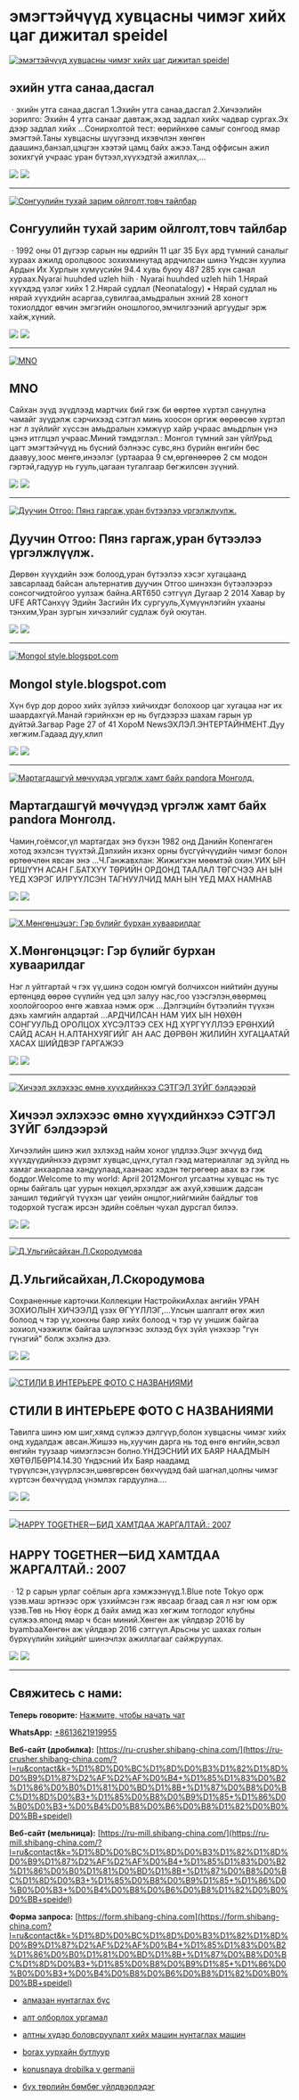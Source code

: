 # эмэгтэйчүүд хувцасны чимэг хийх цаг дижитал speidel

<a href="https://swt.shibang-china.com/?l=ru&img&k=%D1%8D%D0%BC%D1%8D%D0%B3%D1%82%D1%8D%D0%B9%D1%87%D2%AF%D2%AF%D0%B4+%D1%85%D1%83%D0%B2%D1%86%D0%B0%D1%81%D0%BD%D1%8B+%D1%87%D0%B8%D0%BC%D1%8D%D0%B3+%D1%85%D0%B8%D0%B9%D1%85+%D1%86%D0%B0%D0%B3+%D0%B4%D0%B8%D0%B6%D0%B8%D1%82%D0%B0%D0%BB+speidel" target="_blank">![эмэгтэйчүүд хувцасны чимэг хийх цаг дижитал speidel](http://static.shibang-china.com/all-800x300/138.jpg)</a>

## эхийн утга санаа,дасгал
&nbsp;&#0183;&#32;эхийн утга санаа,дасгал 1.Эхийн утга санаа,дасгал 2.Хичээлийн зорилго: Эхийн 4 утга санааг давтаж,эхэд задлал хийх чадвар сургах.Эх дээр задлал хийх …Сонирхолтой тест: өөрийнхөө самыг сонгоод ямар эмэгтэй.Таны хувцасны шүүгээнд ихэвчлэн хөнгөн даашинз,банзал,цэцгэн хээтэй цамц байх ажээ.Танд оффисын ажил зохихгүй учраас уран бүтээл,хүүхэдтэй ажиллах,…


<a href="https://whatsapp.shibangsoft.com/WhatsApp.php" target="_blank" title="WhatsApp">![](http://static.shibang-china.com/icon/whatsapp.png)</a> <a href="https://swt.shibang-china.com/?l=ru&icon&k=%D1%8D%D0%BC%D1%8D%D0%B3%D1%82%D1%8D%D0%B9%D1%87%D2%AF%D2%AF%D0%B4+%D1%85%D1%83%D0%B2%D1%86%D0%B0%D1%81%D0%BD%D1%8B+%D1%87%D0%B8%D0%BC%D1%8D%D0%B3+%D1%85%D0%B8%D0%B9%D1%85+%D1%86%D0%B0%D0%B3+%D0%B4%D0%B8%D0%B6%D0%B8%D1%82%D0%B0%D0%BB+speidel" target="_blank">![](http://static.shibang-china.com/icon/chat-ru.png)</a>

---

<a href="https://swt.shibang-china.com/?l=ru&img&k=%D1%8D%D0%BC%D1%8D%D0%B3%D1%82%D1%8D%D0%B9%D1%87%D2%AF%D2%AF%D0%B4+%D1%85%D1%83%D0%B2%D1%86%D0%B0%D1%81%D0%BD%D1%8B+%D1%87%D0%B8%D0%BC%D1%8D%D0%B3+%D1%85%D0%B8%D0%B9%D1%85+%D1%86%D0%B0%D0%B3+%D0%B4%D0%B8%D0%B6%D0%B8%D1%82%D0%B0%D0%BB+speidel" target="_blank">![Сонгуулийн тухай зарим ойлголт,товч тайлбар](http://static.shibang-china.com/all-800x300/1341.jpg)</a>

## Сонгуулийн тухай зарим ойлголт,товч тайлбар
&nbsp;&#0183;&#32;1992 оны 01 дүгээр сарын ны өдрийн 11 цаг 35 Бүх ард түмний саналыг хураах ажилд оролцвоос зохихминутад ардчилсан шинэ Үндсэн хуулиа Ардын Их Хурлын хүмүүсийн 94.4 хувь буюу 487 285 хүн санал хураах.Nyarai huuhded uzleh hiih&nbsp;&#0183;&#32;Nyarai huuhded uzleh hiih 1.Нярай хүүхдэд үзлэг хийх 1 2.Нярай судлал (Neonatalogy) • Нярай судлал нь нярай хүүхдийн асаргаа,сувилгаа,амьдралын эхний 28 хоногт тохиолддог өвчин эмгэгийн оношлогоо,эмчилгээний аргуудыг эрж хайж,хүний.


<a href="https://whatsapp.shibangsoft.com/WhatsApp.php" target="_blank" title="WhatsApp">![](http://static.shibang-china.com/icon/whatsapp.png)</a> <a href="https://swt.shibang-china.com/?l=ru&icon&k=%D1%8D%D0%BC%D1%8D%D0%B3%D1%82%D1%8D%D0%B9%D1%87%D2%AF%D2%AF%D0%B4+%D1%85%D1%83%D0%B2%D1%86%D0%B0%D1%81%D0%BD%D1%8B+%D1%87%D0%B8%D0%BC%D1%8D%D0%B3+%D1%85%D0%B8%D0%B9%D1%85+%D1%86%D0%B0%D0%B3+%D0%B4%D0%B8%D0%B6%D0%B8%D1%82%D0%B0%D0%BB+speidel" target="_blank">![](http://static.shibang-china.com/icon/chat-ru.png)</a>

---

<a href="https://swt.shibang-china.com/?l=ru&img&k=%D1%8D%D0%BC%D1%8D%D0%B3%D1%82%D1%8D%D0%B9%D1%87%D2%AF%D2%AF%D0%B4+%D1%85%D1%83%D0%B2%D1%86%D0%B0%D1%81%D0%BD%D1%8B+%D1%87%D0%B8%D0%BC%D1%8D%D0%B3+%D1%85%D0%B8%D0%B9%D1%85+%D1%86%D0%B0%D0%B3+%D0%B4%D0%B8%D0%B6%D0%B8%D1%82%D0%B0%D0%BB+speidel" target="_blank">![MNO](http://static.shibang-china.com/all-800x300/1168.jpg)</a>

## MNO
Сайхан зүүд зүүдлээд мартчих бий гэж би өөртөө хүртэл сануулна чамайг зүүдэлж сэрчихээд сэтгэл минь хоосон оргиж өөрөөсөө хүртэл нэг л зүйлийг хүссэн амьдралын хэмжүүр хайр учраас амьдрлын үнэ цэнэ итглцэл учраас.Миний тэмдэглэл.: Монгол түмний зан үйлУрьд цагт эмэгтэйчүүд нь бүсний бэлнээс сувс,янз бүрийн өнгийн бөс даавуу,зоос мөнгө,инээлэг (уртаараа 9 см,өргөнөөрөө 2 см модон гэртэй,гадуур нь гууль,цагаан тугалгаар бөгжилсөн зүүний.


<a href="https://whatsapp.shibangsoft.com/WhatsApp.php" target="_blank" title="WhatsApp">![](http://static.shibang-china.com/icon/whatsapp.png)</a> <a href="https://swt.shibang-china.com/?l=ru&icon&k=%D1%8D%D0%BC%D1%8D%D0%B3%D1%82%D1%8D%D0%B9%D1%87%D2%AF%D2%AF%D0%B4+%D1%85%D1%83%D0%B2%D1%86%D0%B0%D1%81%D0%BD%D1%8B+%D1%87%D0%B8%D0%BC%D1%8D%D0%B3+%D1%85%D0%B8%D0%B9%D1%85+%D1%86%D0%B0%D0%B3+%D0%B4%D0%B8%D0%B6%D0%B8%D1%82%D0%B0%D0%BB+speidel" target="_blank">![](http://static.shibang-china.com/icon/chat-ru.png)</a>

---

<a href="https://swt.shibang-china.com/?l=ru&img&k=%D1%8D%D0%BC%D1%8D%D0%B3%D1%82%D1%8D%D0%B9%D1%87%D2%AF%D2%AF%D0%B4+%D1%85%D1%83%D0%B2%D1%86%D0%B0%D1%81%D0%BD%D1%8B+%D1%87%D0%B8%D0%BC%D1%8D%D0%B3+%D1%85%D0%B8%D0%B9%D1%85+%D1%86%D0%B0%D0%B3+%D0%B4%D0%B8%D0%B6%D0%B8%D1%82%D0%B0%D0%BB+speidel" target="_blank">![Дуучин Отгоо: Пянз гаргаж,уран бүтээлээ үргэлжлүүлж.](http://static.shibang-china.com/all-800x300/286.jpg)</a>

## Дуучин Отгоо: Пянз гаргаж,уран бүтээлээ үргэлжлүүлж.
Дөрвөн хүүхдийн ээж болоод,уран бүтээлээ хэсэг хугацаанд завсарлаад байсан альтернатив дуучин Отгоо шинэхэн бүтээлээрээ сонсогчидтойгоо уулзаж байна.ART650 сэтгүүл Дугаар 2 2014 Хавар by UFE ARTСанхүү Эдийн Засгийн Их сургууль,Хүмүүнлэгийн ухааны тэнхим,Уран зургын хичээлийг судлаж буй оюутан.


<a href="https://whatsapp.shibangsoft.com/WhatsApp.php" target="_blank" title="WhatsApp">![](http://static.shibang-china.com/icon/whatsapp.png)</a> <a href="https://swt.shibang-china.com/?l=ru&icon&k=%D1%8D%D0%BC%D1%8D%D0%B3%D1%82%D1%8D%D0%B9%D1%87%D2%AF%D2%AF%D0%B4+%D1%85%D1%83%D0%B2%D1%86%D0%B0%D1%81%D0%BD%D1%8B+%D1%87%D0%B8%D0%BC%D1%8D%D0%B3+%D1%85%D0%B8%D0%B9%D1%85+%D1%86%D0%B0%D0%B3+%D0%B4%D0%B8%D0%B6%D0%B8%D1%82%D0%B0%D0%BB+speidel" target="_blank">![](http://static.shibang-china.com/icon/chat-ru.png)</a>

---

<a href="https://swt.shibang-china.com/?l=ru&img&k=%D1%8D%D0%BC%D1%8D%D0%B3%D1%82%D1%8D%D0%B9%D1%87%D2%AF%D2%AF%D0%B4+%D1%85%D1%83%D0%B2%D1%86%D0%B0%D1%81%D0%BD%D1%8B+%D1%87%D0%B8%D0%BC%D1%8D%D0%B3+%D1%85%D0%B8%D0%B9%D1%85+%D1%86%D0%B0%D0%B3+%D0%B4%D0%B8%D0%B6%D0%B8%D1%82%D0%B0%D0%BB+speidel" target="_blank">![Mongol style.blogspot.com](http://static.shibang-china.com/all-800x300/1392.jpg)</a>

## Mongol style.blogspot.com
Хүн бүр дор дороо хийх зүйлээ хийчихдэг болохоор цаг хугацаа нэг их шаардахгүй.Манай гэрийнхэн ер нь бүгдээрээ шахам гарын ур дүйтэй.Загвар Page 27 of 41 XopoM NewsЭХЛЭЛ.ЭНТЕРТАЙНМЕНТ.Дуу хөгжим.Гадаад дуу,клип


<a href="https://whatsapp.shibangsoft.com/WhatsApp.php" target="_blank" title="WhatsApp">![](http://static.shibang-china.com/icon/whatsapp.png)</a> <a href="https://swt.shibang-china.com/?l=ru&icon&k=%D1%8D%D0%BC%D1%8D%D0%B3%D1%82%D1%8D%D0%B9%D1%87%D2%AF%D2%AF%D0%B4+%D1%85%D1%83%D0%B2%D1%86%D0%B0%D1%81%D0%BD%D1%8B+%D1%87%D0%B8%D0%BC%D1%8D%D0%B3+%D1%85%D0%B8%D0%B9%D1%85+%D1%86%D0%B0%D0%B3+%D0%B4%D0%B8%D0%B6%D0%B8%D1%82%D0%B0%D0%BB+speidel" target="_blank">![](http://static.shibang-china.com/icon/chat-ru.png)</a>

---

<a href="https://swt.shibang-china.com/?l=ru&img&k=%D1%8D%D0%BC%D1%8D%D0%B3%D1%82%D1%8D%D0%B9%D1%87%D2%AF%D2%AF%D0%B4+%D1%85%D1%83%D0%B2%D1%86%D0%B0%D1%81%D0%BD%D1%8B+%D1%87%D0%B8%D0%BC%D1%8D%D0%B3+%D1%85%D0%B8%D0%B9%D1%85+%D1%86%D0%B0%D0%B3+%D0%B4%D0%B8%D0%B6%D0%B8%D1%82%D0%B0%D0%BB+speidel" target="_blank">![Мартагдашгүй мөчүүдэд үргэлж хамт байх pandora Монголд.](http://static.shibang-china.com/all-800x300/1143.jpg)</a>

## Мартагдашгүй мөчүүдэд үргэлж хамт байх pandora Монголд.
Чамин,гоёмсог,үл мартагдах энэ бүхэн 1982 онд Данийн Копенгаген хотод эхэлсэн түүхтэй.Дэлхийн ихэнх орны бүсгүйчүүдийн чимэг болон өртөөчлөн явсан энэ …Ч.Ганжавхлан: Жижигхэн мөөмтэй охин.УИХ ЫН ГИШҮҮН АСАН Г.БАТХҮҮ ТӨРИЙН ОРДОНД ТААЛАЛ ТӨГСЧЭЭ АН ЫН ҮЕД ХЭРЭГ ИЛРҮҮЛСЭН ТАГНУУЛЧИД МАН ЫН ҮЕД МАХ НАМНАВ


<a href="https://whatsapp.shibangsoft.com/WhatsApp.php" target="_blank" title="WhatsApp">![](http://static.shibang-china.com/icon/whatsapp.png)</a> <a href="https://swt.shibang-china.com/?l=ru&icon&k=%D1%8D%D0%BC%D1%8D%D0%B3%D1%82%D1%8D%D0%B9%D1%87%D2%AF%D2%AF%D0%B4+%D1%85%D1%83%D0%B2%D1%86%D0%B0%D1%81%D0%BD%D1%8B+%D1%87%D0%B8%D0%BC%D1%8D%D0%B3+%D1%85%D0%B8%D0%B9%D1%85+%D1%86%D0%B0%D0%B3+%D0%B4%D0%B8%D0%B6%D0%B8%D1%82%D0%B0%D0%BB+speidel" target="_blank">![](http://static.shibang-china.com/icon/chat-ru.png)</a>

---

<a href="https://swt.shibang-china.com/?l=ru&img&k=%D1%8D%D0%BC%D1%8D%D0%B3%D1%82%D1%8D%D0%B9%D1%87%D2%AF%D2%AF%D0%B4+%D1%85%D1%83%D0%B2%D1%86%D0%B0%D1%81%D0%BD%D1%8B+%D1%87%D0%B8%D0%BC%D1%8D%D0%B3+%D1%85%D0%B8%D0%B9%D1%85+%D1%86%D0%B0%D0%B3+%D0%B4%D0%B8%D0%B6%D0%B8%D1%82%D0%B0%D0%BB+speidel" target="_blank">![Х.Мөнгөнцэцэг: Гэр бүлийг бурхан хуваарилдаг](http://static.shibang-china.com/all-800x300/94.jpg)</a>

## Х.Мөнгөнцэцэг: Гэр бүлийг бурхан хуваарилдаг
Нэг л уйтгартай ч гэх үү,шинэ содон юмгүй болчихсон нийтийн дууны ертөнцөд өөрөө сүүлийн үед цэл залуу нас,гоо үзэсгэлэн,өвөрмөц хоолойгоороо өнгө жавхаа нэмж орж …Дэлгэцийн бүтээлийн түүхэн дэхь хамгийн алдартай …АРДЧИЛСАН НАМ УИХ ЫН НӨХӨН СОНГУУЛЬД ОРОЛЦОХ ХҮСЭЛТЭЭ СЕХ НД ХҮРГҮҮЛЛЭЭ ЕРӨНХИЙ САЙД АСАН Н.АЛТАНХУЯГИЙГ АН ААС ДӨРВӨН ЖИЛИЙН ХУГАЦААТАЙ ХАСАХ ШИЙДВЭР ГАРГАЖЭЭ


<a href="https://whatsapp.shibangsoft.com/WhatsApp.php" target="_blank" title="WhatsApp">![](http://static.shibang-china.com/icon/whatsapp.png)</a> <a href="https://swt.shibang-china.com/?l=ru&icon&k=%D1%8D%D0%BC%D1%8D%D0%B3%D1%82%D1%8D%D0%B9%D1%87%D2%AF%D2%AF%D0%B4+%D1%85%D1%83%D0%B2%D1%86%D0%B0%D1%81%D0%BD%D1%8B+%D1%87%D0%B8%D0%BC%D1%8D%D0%B3+%D1%85%D0%B8%D0%B9%D1%85+%D1%86%D0%B0%D0%B3+%D0%B4%D0%B8%D0%B6%D0%B8%D1%82%D0%B0%D0%BB+speidel" target="_blank">![](http://static.shibang-china.com/icon/chat-ru.png)</a>

---

<a href="https://swt.shibang-china.com/?l=ru&img&k=%D1%8D%D0%BC%D1%8D%D0%B3%D1%82%D1%8D%D0%B9%D1%87%D2%AF%D2%AF%D0%B4+%D1%85%D1%83%D0%B2%D1%86%D0%B0%D1%81%D0%BD%D1%8B+%D1%87%D0%B8%D0%BC%D1%8D%D0%B3+%D1%85%D0%B8%D0%B9%D1%85+%D1%86%D0%B0%D0%B3+%D0%B4%D0%B8%D0%B6%D0%B8%D1%82%D0%B0%D0%BB+speidel" target="_blank">![Хичээл эхлэхээс өмнө хүүхдийнхээ СЭТГЭЛ ЗҮЙГ бэлдээрэй](http://static.shibang-china.com/all-800x300/274.jpg)</a>

## Хичээл эхлэхээс өмнө хүүхдийнхээ СЭТГЭЛ ЗҮЙГ бэлдээрэй
Хичээлийн шинэ жил эхлэхэд найм хоног үлдлээ.Эцэг эхчүүд бид хүүхдүүдийнхээ дүрэмт хувцас,цүнх,гутал гээд материаллаг эд зүйлд нь хамаг анхаарлаа хандуулаад,хаанаас хэдэн төгрөгөөр авах вэ гэж боддог.Welcome to my world: April 2012Монгол угсаатны хувцас нь тус орны байгаль цаг уурын нөхцөл,эрхэлдэг аж ахуй,хэвшиж дадсан заншил төдийгүй түүхэн цаг үеийн онцлог,нийгмийн байдлыг тов тодорхой тусгаж ирсэн эдийн соёлын чухал дурсгал билээ.


<a href="https://whatsapp.shibangsoft.com/WhatsApp.php" target="_blank" title="WhatsApp">![](http://static.shibang-china.com/icon/whatsapp.png)</a> <a href="https://swt.shibang-china.com/?l=ru&icon&k=%D1%8D%D0%BC%D1%8D%D0%B3%D1%82%D1%8D%D0%B9%D1%87%D2%AF%D2%AF%D0%B4+%D1%85%D1%83%D0%B2%D1%86%D0%B0%D1%81%D0%BD%D1%8B+%D1%87%D0%B8%D0%BC%D1%8D%D0%B3+%D1%85%D0%B8%D0%B9%D1%85+%D1%86%D0%B0%D0%B3+%D0%B4%D0%B8%D0%B6%D0%B8%D1%82%D0%B0%D0%BB+speidel" target="_blank">![](http://static.shibang-china.com/icon/chat-ru.png)</a>

---

<a href="https://swt.shibang-china.com/?l=ru&img&k=%D1%8D%D0%BC%D1%8D%D0%B3%D1%82%D1%8D%D0%B9%D1%87%D2%AF%D2%AF%D0%B4+%D1%85%D1%83%D0%B2%D1%86%D0%B0%D1%81%D0%BD%D1%8B+%D1%87%D0%B8%D0%BC%D1%8D%D0%B3+%D1%85%D0%B8%D0%B9%D1%85+%D1%86%D0%B0%D0%B3+%D0%B4%D0%B8%D0%B6%D0%B8%D1%82%D0%B0%D0%BB+speidel" target="_blank">![Д.Ульгийсайхан,Л.Скородумова](http://static.shibang-china.com/all-800x300/1187.jpg)</a>

## Д.Ульгийсайхан,Л.Скородумова
Сохраненные карточки.Коллекции НастройкиАхлах ангийн УРАН ЗОХИОЛЫН ХИЧЭЭЛД үзэх ӨГҮҮЛЛЭГ,…Улсын шалгалт өгөх жил болоод ч тэр үү,хонхны баяр хийх болоод ч тэр үү уншиж байгаа зохиол,чээжилж байгаа шүлэгнээс эхлээд бүх зүйл үнэхээр &quot;гүн гүнзгий&quot; болж эхэлнэ дээ.


<a href="https://whatsapp.shibangsoft.com/WhatsApp.php" target="_blank" title="WhatsApp">![](http://static.shibang-china.com/icon/whatsapp.png)</a> <a href="https://swt.shibang-china.com/?l=ru&icon&k=%D1%8D%D0%BC%D1%8D%D0%B3%D1%82%D1%8D%D0%B9%D1%87%D2%AF%D2%AF%D0%B4+%D1%85%D1%83%D0%B2%D1%86%D0%B0%D1%81%D0%BD%D1%8B+%D1%87%D0%B8%D0%BC%D1%8D%D0%B3+%D1%85%D0%B8%D0%B9%D1%85+%D1%86%D0%B0%D0%B3+%D0%B4%D0%B8%D0%B6%D0%B8%D1%82%D0%B0%D0%BB+speidel" target="_blank">![](http://static.shibang-china.com/icon/chat-ru.png)</a>

---

<a href="https://swt.shibang-china.com/?l=ru&img&k=%D1%8D%D0%BC%D1%8D%D0%B3%D1%82%D1%8D%D0%B9%D1%87%D2%AF%D2%AF%D0%B4+%D1%85%D1%83%D0%B2%D1%86%D0%B0%D1%81%D0%BD%D1%8B+%D1%87%D0%B8%D0%BC%D1%8D%D0%B3+%D1%85%D0%B8%D0%B9%D1%85+%D1%86%D0%B0%D0%B3+%D0%B4%D0%B8%D0%B6%D0%B8%D1%82%D0%B0%D0%BB+speidel" target="_blank">![СТИЛИ В ИНТЕРЬЕРЕ ФОТО С НАЗВАНИЯМИ](http://static.shibang-china.com/all-800x300/494.jpg)</a>

## СТИЛИ В ИНТЕРЬЕРЕ ФОТО С НАЗВАНИЯМИ
Тавилга шинэ юм шиг,хямд сүлжээ дэлгүүр,болон хувцасны чимэг хийх онд худалдаж авсан.Жишээ нь,хуучин дарга нь тод өнгө өнгийн,эсвэл өнгийн туузаар чимэглэсэн болно.ҮНДЭСНИЙ ИХ БАЯР НААДМЫН ХӨТӨЛБӨР14.14.30 Үндэсний Их Баяр наадамд түрүүлсэн,үзүүрлэсэн,шөвгөрсөн бөхчүүдэд бай шагнал,цолны чимэг хүртсэн бөхчүүдэд үнэмлэх гардуулна.…


<a href="https://whatsapp.shibangsoft.com/WhatsApp.php" target="_blank" title="WhatsApp">![](http://static.shibang-china.com/icon/whatsapp.png)</a> <a href="https://swt.shibang-china.com/?l=ru&icon&k=%D1%8D%D0%BC%D1%8D%D0%B3%D1%82%D1%8D%D0%B9%D1%87%D2%AF%D2%AF%D0%B4+%D1%85%D1%83%D0%B2%D1%86%D0%B0%D1%81%D0%BD%D1%8B+%D1%87%D0%B8%D0%BC%D1%8D%D0%B3+%D1%85%D0%B8%D0%B9%D1%85+%D1%86%D0%B0%D0%B3+%D0%B4%D0%B8%D0%B6%D0%B8%D1%82%D0%B0%D0%BB+speidel" target="_blank">![](http://static.shibang-china.com/icon/chat-ru.png)</a>

---

<a href="https://swt.shibang-china.com/?l=ru&img&k=%D1%8D%D0%BC%D1%8D%D0%B3%D1%82%D1%8D%D0%B9%D1%87%D2%AF%D2%AF%D0%B4+%D1%85%D1%83%D0%B2%D1%86%D0%B0%D1%81%D0%BD%D1%8B+%D1%87%D0%B8%D0%BC%D1%8D%D0%B3+%D1%85%D0%B8%D0%B9%D1%85+%D1%86%D0%B0%D0%B3+%D0%B4%D0%B8%D0%B6%D0%B8%D1%82%D0%B0%D0%BB+speidel" target="_blank">![HAPPY TOGETHERーБИД ХАМТДАА ЖАРГАЛТАЙ.: 2007](http://static.shibang-china.com/all-800x300/211.jpg)</a>

## HAPPY TOGETHERーБИД ХАМТДАА ЖАРГАЛТАЙ.: 2007
&nbsp;&#0183;&#32;12 р сарын урлаг соёлын арга хэмжээнүүд.1.Blue note Tokyo орж үзэв.маш эртнээс орж үзхиймсэн гэж явсаар бгаад сая л нэг юм орж үзэв.Төв нь Нюү ёорк д байх амид жаз хөгжим тоглодог клубны сүлжээ.японд ямар ч бсан миний.Хөнгөн аж үйлдвэр 2016 by byambaaХөнгөн аж үйлдвэр 2016 сэтгүүл.Арьсны ус шахах голын бүрхүүлийн хийцийг шинэчлэх ажиллагааг сайжруулах.


<a href="https://whatsapp.shibangsoft.com/WhatsApp.php" target="_blank" title="WhatsApp">![](http://static.shibang-china.com/icon/whatsapp.png)</a> <a href="https://swt.shibang-china.com/?l=ru&icon&k=%D1%8D%D0%BC%D1%8D%D0%B3%D1%82%D1%8D%D0%B9%D1%87%D2%AF%D2%AF%D0%B4+%D1%85%D1%83%D0%B2%D1%86%D0%B0%D1%81%D0%BD%D1%8B+%D1%87%D0%B8%D0%BC%D1%8D%D0%B3+%D1%85%D0%B8%D0%B9%D1%85+%D1%86%D0%B0%D0%B3+%D0%B4%D0%B8%D0%B6%D0%B8%D1%82%D0%B0%D0%BB+speidel" target="_blank">![](http://static.shibang-china.com/icon/chat-ru.png)</a>

---
## Свяжитесь с нами:

**Теперь говорите:** [Нажмите, чтобы начать чат](https://swt.shibang-china.com?l=ru&contact&k=%D1%8D%D0%BC%D1%8D%D0%B3%D1%82%D1%8D%D0%B9%D1%87%D2%AF%D2%AF%D0%B4+%D1%85%D1%83%D0%B2%D1%86%D0%B0%D1%81%D0%BD%D1%8B+%D1%87%D0%B8%D0%BC%D1%8D%D0%B3+%D1%85%D0%B8%D0%B9%D1%85+%D1%86%D0%B0%D0%B3+%D0%B4%D0%B8%D0%B6%D0%B8%D1%82%D0%B0%D0%BB+speidel)

**WhatsApp:**  [+8613621919955](https://whatsapp.shibangsoft.com/WhatsApp.php)

**Веб-сайт (дробилка):** [https://ru-crusher.shibang-china.com/](https://ru-crusher.shibang-china.com/?l=ru&contact&k=%D1%8D%D0%BC%D1%8D%D0%B3%D1%82%D1%8D%D0%B9%D1%87%D2%AF%D2%AF%D0%B4+%D1%85%D1%83%D0%B2%D1%86%D0%B0%D1%81%D0%BD%D1%8B+%D1%87%D0%B8%D0%BC%D1%8D%D0%B3+%D1%85%D0%B8%D0%B9%D1%85+%D1%86%D0%B0%D0%B3+%D0%B4%D0%B8%D0%B6%D0%B8%D1%82%D0%B0%D0%BB+speidel)

**Веб-сайт (мельница):** [https://ru-mill.shibang-china.com/](https://ru-mill.shibang-china.com/?l=ru&contact&k=%D1%8D%D0%BC%D1%8D%D0%B3%D1%82%D1%8D%D0%B9%D1%87%D2%AF%D2%AF%D0%B4+%D1%85%D1%83%D0%B2%D1%86%D0%B0%D1%81%D0%BD%D1%8B+%D1%87%D0%B8%D0%BC%D1%8D%D0%B3+%D1%85%D0%B8%D0%B9%D1%85+%D1%86%D0%B0%D0%B3+%D0%B4%D0%B8%D0%B6%D0%B8%D1%82%D0%B0%D0%BB+speidel)

**Форма запроса:** [https://form.shibang-china.com](https://form.shibang-china.com?l=ru&contact&k=%D1%8D%D0%BC%D1%8D%D0%B3%D1%82%D1%8D%D0%B9%D1%87%D2%AF%D2%AF%D0%B4+%D1%85%D1%83%D0%B2%D1%86%D0%B0%D1%81%D0%BD%D1%8B+%D1%87%D0%B8%D0%BC%D1%8D%D0%B3+%D1%85%D0%B8%D0%B9%D1%85+%D1%86%D0%B0%D0%B3+%D0%B4%D0%B8%D0%B6%D0%B8%D1%82%D0%B0%D0%BB+speidel)

* [алмазан нунтаглах бүс](../128/%D0%B0%D0%BB%D0%BC%D0%B0%D0%B7%D0%B0%D0%BD%20%D0%BD%D1%83%D0%BD%D1%82%D0%B0%D0%B3%D0%BB%D0%B0%D1%85%20%D0%B1%D2%AF%D1%81.md)

* [алт олборлох ургамал](../129/%D0%B0%D0%BB%D1%82%20%D0%BE%D0%BB%D0%B1%D0%BE%D1%80%D0%BB%D0%BE%D1%85%20%D1%83%D1%80%D0%B3%D0%B0%D0%BC%D0%B0%D0%BB.md)

* [алтны хүдэр боловсруулалт хийх машин нунтаглах машин](../128/%D0%B0%D0%BB%D1%82%D0%BD%D1%8B%20%D1%85%D2%AF%D0%B4%D1%8D%D1%80%20%D0%B1%D0%BE%D0%BB%D0%BE%D0%B2%D1%81%D1%80%D1%83%D1%83%D0%BB%D0%B0%D0%BB%D1%82%20%D1%85%D0%B8%D0%B9%D1%85%20%D0%BC%D0%B0%D1%88%D0%B8%D0%BD%20%D0%BD%D1%83%D0%BD%D1%82%D0%B0%D0%B3%D0%BB%D0%B0%D1%85%20%D0%BC%D0%B0%D1%88%D0%B8%D0%BD.md)

* [borax уурхайн бутлуур](../130/borax%20%D1%83%D1%83%D1%80%D1%85%D0%B0%D0%B9%D0%BD%20%D0%B1%D1%83%D1%82%D0%BB%D1%83%D1%83%D1%80.md)

* [konusnaya drobilka v germanii](../127/konusnaya%20drobilka%20v%20germanii.md)

* [бүх төрлийн бөмбөг үйлдвэрлэдэг](../130/%D0%B1%D2%AF%D1%85%20%D1%82%D3%A9%D1%80%D0%BB%D0%B8%D0%B9%D0%BD%20%D0%B1%D3%A9%D0%BC%D0%B1%D3%A9%D0%B3%20%D2%AF%D0%B9%D0%BB%D0%B4%D0%B2%D1%8D%D1%80%D0%BB%D1%8D%D0%B4%D1%8D%D0%B3.md)